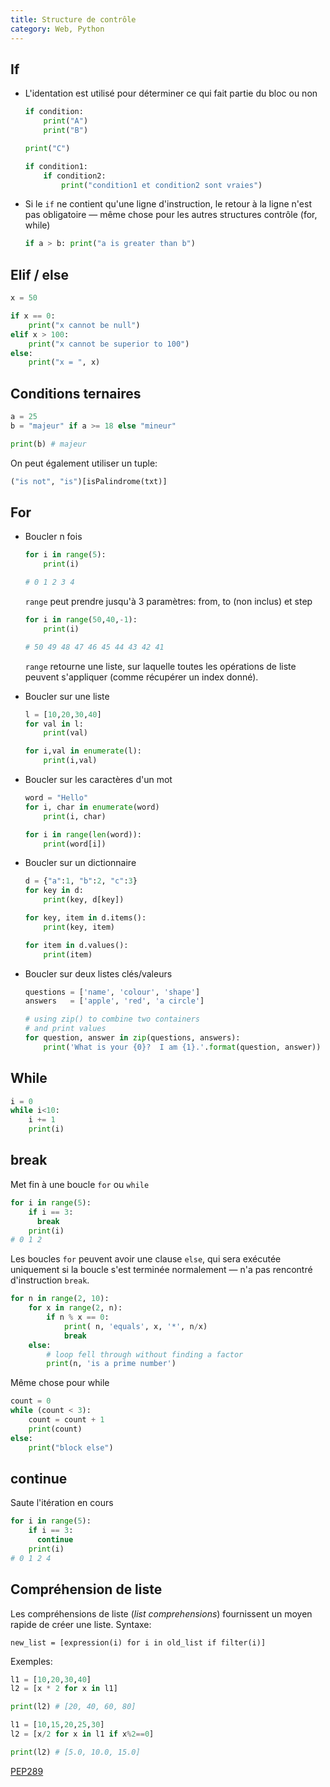 ```yaml
---
title: Structure de contrôle
category: Web, Python
---
```


## If

* L'identation est utilisé pour déterminer ce qui fait partie du bloc ou non

  ``` python
  if condition:
      print("A")
      print("B")

  print("C")
  ```

  ``` python
  if condition1:
      if condition2:
          print("condition1 et condition2 sont vraies")
  ```

* Si le `if` ne contient qu'une ligne d'instruction, le retour à la ligne n'est pas obligatoire — même chose pour les autres structures contrôle (for, while)

  ``` python
  if a > b: print("a is greater than b") 
  ```

## Elif / else

``` python
x = 50

if x == 0:
    print("x cannot be null")
elif x > 100:
    print("x cannot be superior to 100")
else:
    print("x = ", x)
```

## Conditions ternaires

``` python
a = 25
b = "majeur" if a >= 18 else "mineur"

print(b) # majeur
```

On peut également utiliser un tuple:

``` python
("is not", "is")[isPalindrome(txt)]
```

## For

* Boucler n fois

  ``` python
  for i in range(5):
      print(i)

  # 0 1 2 3 4
  ```

  `range` peut prendre jusqu'à 3 paramètres: from, to (non inclus) et step

  ``` python
  for i in range(50,40,-1):
      print(i)

  # 50 49 48 47 46 45 44 43 42 41
  ```

  `range` retourne une liste, sur laquelle toutes les opérations de liste peuvent s'appliquer (comme récupérer un index donné).

* Boucler sur une liste

  ``` python
  l = [10,20,30,40]
  for val in l:
      print(val)
  ```

  ``` python
  for i,val in enumerate(l):
      print(i,val)
  ```

* Boucler sur les caractères d'un mot

  ``` python
  word = "Hello"
  for i, char in enumerate(word)
      print(i, char)
  ```

  ``` python
  for i in range(len(word)):
      print(word[i])
  ```

* Boucler sur un dictionnaire

  ``` python
  d = {"a":1, "b":2, "c":3}
  for key in d:
      print(key, d[key])
  ```

  ``` python
  for key, item in d.items():
      print(key, item)
  ```

  ``` python
  for item in d.values():
      print(item)
  ```

* Boucler sur deux listes clés/valeurs

  ``` python
  questions = ['name', 'colour', 'shape']
  answers   = ['apple', 'red', 'a circle']

  # using zip() to combine two containers
  # and print values
  for question, answer in zip(questions, answers):
      print('What is your {0}?  I am {1}.'.format(question, answer))
  ```

## While

``` python
i = 0
while i<10:
    i += 1
    print(i)
```

## break

Met fin à une boucle `for` ou `while`

``` python
for i in range(5):
    if i == 3:
      break
    print(i)
# 0 1 2
```

Les boucles `for` peuvent avoir une clause `else`, qui sera exécutée uniquement si la boucle s'est terminée normalement — n'a pas rencontré d'instruction `break`.

``` python
for n in range(2, 10):
    for x in range(2, n):
        if n % x == 0:
            print( n, 'equals', x, '*', n/x)
            break
    else:
        # loop fell through without finding a factor
        print(n, 'is a prime number')
```

Même chose pour while

``` python
count = 0
while (count < 3):
    count = count + 1
    print(count) 
else: 
    print("block else") 
```

## continue

Saute l'itération en cours

``` python
for i in range(5):
    if i == 3:
      continue
    print(i)
# 0 1 2 4
```

## Compréhension de liste

Les compréhensions de liste (*list comprehensions*) fournissent un moyen rapide de créer une liste. Syntaxe:

```
new_list = [expression(i) for i in old_list if filter(i)]
```

Exemples:

``` python
l1 = [10,20,30,40]
l2 = [x * 2 for x in l1]

print(l2) # [20, 40, 60, 80]
```

``` python
l1 = [10,15,20,25,30]
l2 = [x/2 for x in l1 if x%2==0]

print(l2) # [5.0, 10.0, 15.0]
```

[PEP289](https://www.python.org/dev/peps/pep-0289/)